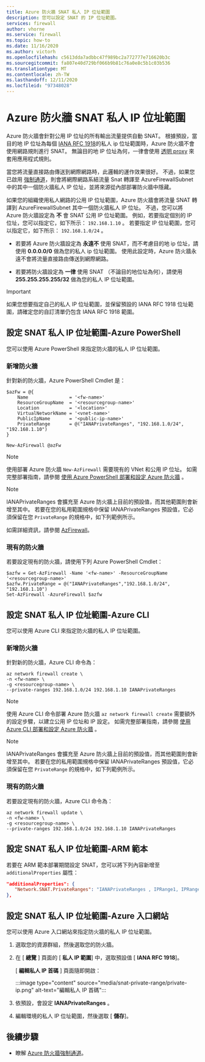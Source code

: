```yaml
---
title: Azure 防火牆 SNAT 私人 IP 位址範圍
description: 您可以設定 SNAT 的 IP 位址範圍。
services: firewall
author: vhorne
ms.service: firewall
ms.topic: how-to
ms.date: 11/16/2020
ms.author: victorh
ms.openlocfilehash: c5613dda7adbbc47f989bc2a772777e716620b3c
ms.sourcegitcommit: fa807e40d729bf066b9b81c76a0e8c5b1c03b536
ms.translationtype: MT
ms.contentlocale: zh-TW
ms.lasthandoff: 12/11/2020
ms.locfileid: "97348028"
---
```

# <a name="azure-firewall-snat-private-ip-address-ranges"></a>Azure 防火牆 SNAT 私人 IP 位址範圍

Azure 防火牆會針對公用 IP 位址的所有輸出流量提供自動 SNAT。 根據預設，當目的地 IP 位址為每個 [IANA RFC 1918](https://tools.ietf.org/html/rfc1918)的私人 ip 位址範圍時，Azure 防火牆不會使用網路規則進行 SNAT。 無論目的地 IP 位址為何，一律會使用 [透明 proxy](https://wikipedia.org/wiki/Proxy_server#Transparent_proxy) 來套用應用程式規則。

當您將流量直接路由傳送到網際網路時，此邏輯的運作效果很好。 不過，如果您已啟用 [強制通道](forced-tunneling.md)，則會將網際網路系結流量 Snat 轉譯至 AzureFirewallSubnet 中的其中一個防火牆私人 IP 位址，並將來源從內部部署防火牆中隱藏。

如果您的組織使用私人網路的公用 IP 位址範圍，Azure 防火牆會將流量 SNAT 轉譯到 AzureFirewallSubnet 其中一個防火牆私人 IP 位址。 不過，您可以將 Azure 防火牆設定為 **不** 會 SNAT 公用 IP 位址範圍。 例如，若要指定個別的 IP 位址，您可以指定它，如下所示： `192.168.1.10` 。 若要指定 IP 位址範圍，您可以指定它，如下所示： `192.168.1.0/24` 。

- 若要將 Azure 防火牆設定為 **永遠不** 使用 SNAT，而不考慮目的地 ip 位址，請使用 **0.0.0.0/0** 做為您的私人 ip 位址範圍。 使用此設定時，Azure 防火牆永遠不會將流量直接路由傳送到網際網路。 

- 若要將防火牆設定為 **一律** 使用 SNAT （不論目的地位址為何），請使用 **255.255.255.255/32** 做為您的私人 IP 位址範圍。

> [!IMPORTANT]
> 如果您想要指定自己的私人 IP 位址範圍，並保留預設的 IANA RFC 1918 位址範圍，請確定您的自訂清單仍包含 IANA RFC 1918 範圍。 

## <a name="configure-snat-private-ip-address-ranges---azure-powershell"></a>設定 SNAT 私人 IP 位址範圍-Azure PowerShell

您可以使用 Azure PowerShell 來指定防火牆的私人 IP 位址範圍。

### <a name="new-firewall"></a>新增防火牆

針對新的防火牆，Azure PowerShell Cmdlet 是：

```azurepowershell
$azFw = @{
    Name               = '<fw-name>'
    ResourceGroupName  = '<resourcegroup-name>'
    Location           = '<location>'
    VirtualNetworkName = '<vnet-name>'
    PublicIpName       = '<public-ip-name>'
    PrivateRange       = @("IANAPrivateRanges", "192.168.1.0/24", "192.168.1.10")
}

New-AzFirewall @azFw
```
> [!NOTE]
> 使用部署 Azure 防火牆 `New-AzFirewall` 需要現有的 VNet 和公用 IP 位址。 如需完整部署指南，請參閱 [使用 Azure PowerShell 部署和設定 Azure 防火牆](deploy-ps.md) 。

> [!NOTE]
> IANAPrivateRanges 會擴充至 Azure 防火牆上目前的預設值，而其他範圍則會新增至其中。 若要在您的私用範圍規格中保留 IANAPrivateRanges 預設值，它必須保留在您 `PrivateRange` 的規格中，如下列範例所示。

如需詳細資訊，請參閱 [AzFirewall](/powershell/module/az.network/new-azfirewall?view=azps-3.3.0)。

### <a name="existing-firewall"></a>現有的防火牆

若要設定現有的防火牆，請使用下列 Azure PowerShell Cmdlet：

```azurepowershell
$azfw = Get-AzFirewall -Name '<fw-name>' -ResourceGroupName '<resourcegroup-name>'
$azfw.PrivateRange = @("IANAPrivateRanges","192.168.1.0/24", "192.168.1.10")
Set-AzFirewall -AzureFirewall $azfw
```

## <a name="configure-snat-private-ip-address-ranges---azure-cli"></a>設定 SNAT 私人 IP 位址範圍-Azure CLI

您可以使用 Azure CLI 來指定防火牆的私人 IP 位址範圍。

### <a name="new-firewall"></a>新增防火牆

針對新的防火牆，Azure CLI 命令為：

```azurecli-interactive
az network firewall create \
-n <fw-name> \
-g <resourcegroup-name> \
--private-ranges 192.168.1.0/24 192.168.1.10 IANAPrivateRanges
```

> [!NOTE]
> 使用 Azure CLI 命令部署 Azure 防火牆 `az network firewall create` 需要額外的設定步驟，以建立公用 IP 位址和 IP 設定。 如需完整部署指南，請參閱 [使用 Azure CLI 部署和設定 Azure 防火牆](deploy-cli.md) 。

> [!NOTE]
> IANAPrivateRanges 會擴充至 Azure 防火牆上目前的預設值，而其他範圍則會新增至其中。 若要在您的私用範圍規格中保留 IANAPrivateRanges 預設值，它必須保留在您 `PrivateRange` 的規格中，如下列範例所示。

### <a name="existing-firewall"></a>現有的防火牆

若要設定現有的防火牆，Azure CLI 命令為：

```azurecli-interactive
az network firewall update \
-n <fw-name> \
-g <resourcegroup-name> \
--private-ranges 192.168.1.0/24 192.168.1.10 IANAPrivateRanges
```

## <a name="configure-snat-private-ip-address-ranges---arm-template"></a>設定 SNAT 私人 IP 位址範圍-ARM 範本

若要在 ARM 範本部署期間設定 SNAT，您可以將下列內容新增至 `additionalProperties` 屬性：

```json
"additionalProperties": {
   "Network.SNAT.PrivateRanges": "IANAPrivateRanges , IPRange1, IPRange2"
},
```

## <a name="configure-snat-private-ip-address-ranges---azure-portal"></a>設定 SNAT 私人 IP 位址範圍-Azure 入口網站

您可以使用 Azure 入口網站來指定防火牆的私人 IP 位址範圍。

1. 選取您的資源群組，然後選取您的防火牆。
2. 在 [ **總覽** ] 頁面的 [ **私人 IP 範圍**] 中，選取預設值 [ **IANA RFC 1918**]。

   [ **編輯私人 IP 首碼** ] 頁面隨即開啟：

   :::image type="content" source="media/snat-private-range/private-ip.png" alt-text="編輯私人 IP 首碼":::

1. 依預設，會設定 **IANAPrivateRanges** 。
2. 編輯環境的私人 IP 位址範圍，然後選取 [ **儲存**]。

## <a name="next-steps"></a>後續步驟

- 瞭解 [Azure 防火牆強制通道](forced-tunneling.md)。